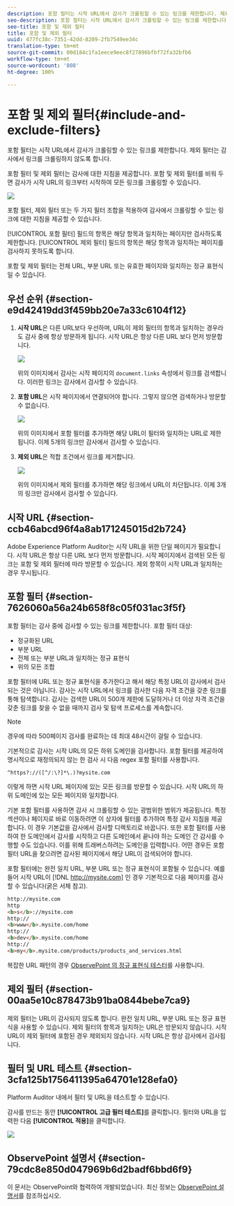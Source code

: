 ```yaml
---
description: 포함 필터는 시작 URL에서 감사가 크롤링할 수 있는 링크를 제한합니다. 제외 필터는 감사에서 링크를 크롤링하지 않도록 합니다.
seo-description: 포함 필터는 시작 URL에서 감사가 크롤링할 수 있는 링크를 제한합니다. 제외 필터는 감사에서 링크를 크롤링하지 않도록 합니다.
seo-title: 포함 및 제외 필터
title: 포함 및 제외 필터
uuid: 477fc38c-7351-42dd-8209-2fb7549ee34c
translation-type: tm+mt
source-git-commit: 00d184c1fa1eece9eec8f27896bfbf72fa32bfb6
workflow-type: tm+mt
source-wordcount: '808'
ht-degree: 100%

---
```



# 포함 및 제외 필터{#include-and-exclude-filters}

포함 필터는 시작 URL에서 감사가 크롤링할 수 있는 링크를 제한합니다. 제외 필터는 감사에서 링크를 크롤링하지 않도록 합니다.

<!--
Content from ObservePoint (https://help.observepoint.com/articles/2872121-include-and-exclude-filters) with their permission. Modified slightly for style and Auditor emphasis.
-->

포함 필터 및 제외 필터는 감사에 대한 지침을 제공합니다. 포함 및 제외 필터를 비워 두면 감사가 시작 URL의 링크부터 시작하여 모든 링크를 크롤링할 수 있습니다.

![](assets/filter.png)

포함 필터, 제외 필터 또는 두 가지 필터 조합을 적용하여 감사에서 크롤링할 수 있는 링크에 대한 지침을 제공할 수 있습니다.

[!UICONTROL 포함 필터] 필드의 항목은 해당 항목과 일치하는 페이지만 검사하도록 제한합니다. [!UICONTROL 제외 필터] 필드의 항목은 해당 항목과 일치하는 페이지를 검사하지 못하도록 합니다.

포함 및 제외 필터는 전체 URL, 부분 URL 또는 유효한 페이지와 일치하는 정규 표현식일 수 있습니다.

## 우선 순위 {#section-e9d42419dd3f459bb20e7a33c6104f12}

1. **시작 URL**&#x200B;은 다른 URL보다 우선하며, URL이 제외 필터의 항목과 일치하는 경우라도 감사 중에 항상 방문하게 됩니다. 시작 URL은 항상 다른 URL 보다 먼저 방문합니다.

   ![](assets/startingpage.png)

   위의 이미지에서 감사는 시작 페이지의 `document.links` 속성에서 링크를 검색합니다. 이러한 링크는 감사에서 검사할 수 있습니다.

1. **포함 URL**&#x200B;은 시작 페이지에서 연결되어야 합니다. 그렇지 않으면 검색하거나 방문할 수 없습니다.

   ![](assets/includefilter.png)

   위의 이미지에서 포함 필터를 추가하면 해당 URL이 필터와 일치하는 URL로 제한됩니다. 이제 5개의 링크만 감사에서 검사할 수 있습니다.

1. **제외 URL**&#x200B;은 적합 조건에서 링크를 제거합니다.

   ![](assets/excludefilter.png)

   위의 이미지에서 제외 필터를 추가하면 해당 링크에서 URL이 차단됩니다. 이제 3개의 링크만 감사에서 검사할 수 있습니다.

## 시작 URL {#section-ccb46abcd96f4a8ab171245015d2b724}

Adobe Experience Platform Auditor는 시작 URL을 위한 단일 페이지가 필요합니다. 시작 URL은 항상 다른 URL 보다 먼저 방문합니다. 시작 페이지에서 검색된 모든 링크는 포함 및 제외 필터에 따라 방문할 수 있습니다. 제외 항목이 시작 URL과 일치하는 경우 무시됩니다.

## 포함 필터 {#section-7626060a56a24b658f8c05f031ac3f5f}

포함 필터는 감사 중에 검사할 수 있는 링크를 제한합니다. 포함 필터 대상:

* 정규화된 URL
* 부분 URL
* 전체 또는 부분 URL과 일치하는 정규 표현식
* 위의 모든 조합

포함 필터에 URL 또는 정규 표현식을 추가한다고 해서 해당 특정 URL이 감사에서 검사되는 것은 아닙니다. 감사는 시작 URL에서 링크를 검사한 다음 자격 조건을 갖춘 링크를 통해 탐색합니다. 감사는 검색한 URL이 500개 제한에 도달하거나 더 이상 자격 조건을 갖춘 링크를 찾을 수 없을 때까지 검사 및 탐색 프로세스를 계속합니다.

>[!NOTE]
>
>경우에 따라 500페이지 검사를 완료하는 데 최대 48시간이 걸릴 수 있습니다.

기본적으로 감사는 시작 URL의 모든 하위 도메인을 검사합니다. 포함 필터를 제공하여 명시적으로 재정의되지 않는 한 검사 시 다음 regex 포함 필터를 사용합니다.

`^https?://([^/:\?]*\.)?mysite.com`

이렇게 하면 시작 URL 페이지에 있는 모든 링크를 방문할 수 있습니다. 시작 URL의 하위 도메인에 있는 모든 페이지와 일치합니다.

기본 포함 필터를 사용하면 감사 시 크롤링할 수 있는 광범위한 범위가 제공됩니다. 특정 섹션이나 페이지로 바로 이동하려면 이 상자에 필터를 추가하여 특정 감사 지침을 제공합니다. 이 경우 기본값을 감사에서 검사할 디렉토리로 바꿉니다. 또한 포함 필터를 사용하여 한 도메인에서 감사를 시작하고 다른 도메인에서 끝나야 하는 도메인 간 감사를 수행할 수도 있습니다. 이를 위해 트래버스하려는 도메인을 입력합니다. 어떤 경우든 포함 필터 URL을 찾으려면 감사된 페이지에서 해당 URL이 검색되어야 합니다.

포함 필터에는 완전 일치 URL, 부분 URL 또는 정규 표현식이 포함될 수 있습니다. 예를 들어 시작 URL이 [!DNL http://mysite.com] 인 경우 기본적으로 다음 페이지를 검사할 수 있습니다(굵은 서체 참고).

```html
http://mysite.com
http
<b>s</b>://mysite.com
http://
<b>www</b>.mysite.com/home
http://
<b>dev</b>.mysite.com/home
http://
<b>my</b>.mysite.com/products/products_and_services.html
```

복잡한 URL 패턴의 경우 [ObservePoint 의 정규 표현식 테스터](https://regex.observepoint.com/)를 사용합니다.

## 제외 필터 {#section-00aa5e10c878473b91ba0844bebe7ca9}

제외 필터는 URL이 감사되지 않도록 합니다. 완전 일치 URL, 부분 URL 또는 정규 표현식을 사용할 수 있습니다. 제외 필터의 항목과 일치하는 URL은 방문되지 않습니다. 시작 URL이 제외 필터에 포함된 경우 제외되지 않습니다. 시작 URL은 항상 감사에서 검사됩니다.

## 필터 및 URL 테스트 {#section-3cfa125b1756411395a64701e128efa0}

Platform Auditor 내에서 필터 및 URL을 테스트할 수 있습니다.

감사를 만드는 동안 **[!UICONTROL 고급 필터 테스트]**&#x200B;를 클릭합니다. 필터와 URL을 입력한 다음 **[!UICONTROL 적용]**&#x200B;을 클릭합니다.

![](assets/test-advanced-filters.png)

## ObservePoint 설명서 {#section-79cdc8e850d047969b6d2badf6bbd6f9}

이 문서는 ObservePoint와 협력하여 개발되었습니다. 최신 정보는 [ObservePoint 설명서](https://help.observepoint.com/)를 참조하십시오.
